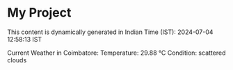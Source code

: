 # My Project

This content is dynamically generated in Indian Time (IST): 2024-07-04 12:58:13 IST


Current Weather in Coimbatore:
Temperature: 29.88 °C
Condition: scattered clouds
